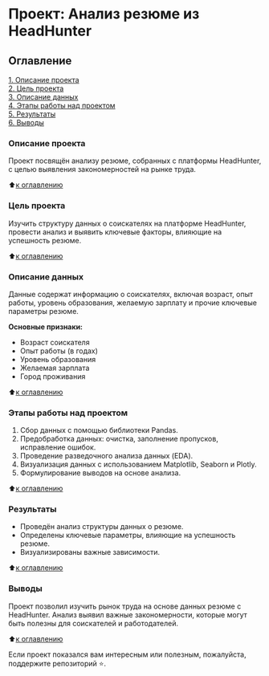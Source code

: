 # Проект: Анализ резюме из HeadHunter

## Оглавление
[1. Описание проекта](#Описание-проекта)  
[2. Цель проекта](#Цель-проекта)  
[3. Описание данных](#Описание-данных)  
[4. Этапы работы над проектом](#Этапы-работы-над-проектом)  
[5. Результаты](#Результаты)  
[6. Выводы](#Выводы)

### Описание проекта
Проект посвящён анализу резюме, собранных с платформы HeadHunter, с целью выявления закономерностей на рынке труда.

:arrow_up:[к оглавлению](#Оглавление)

### Цель проекта
Изучить структуру данных о соискателях на платформе HeadHunter, провести анализ и выявить ключевые факторы, влияющие на успешность резюме.

:arrow_up:[к оглавлению](#Оглавление)

### Описание данных
Данные содержат информацию о соискателях, включая возраст, опыт работы, уровень образования, желаемую зарплату и прочие ключевые параметры резюме.

**Основные признаки:**  
- Возраст соискателя  
- Опыт работы (в годах)  
- Уровень образования  
- Желаемая зарплата  
- Город проживания

:arrow_up:[к оглавлению](#Оглавление)

### Этапы работы над проектом
1. Сбор данных с помощью библиотеки Pandas.
2. Предобработка данных: очистка, заполнение пропусков, исправление ошибок.
3. Проведение разведочного анализа данных (EDA).
4. Визуализация данных с использованием Matplotlib, Seaborn и Plotly.
5. Формулирование выводов на основе анализа.

:arrow_up:[к оглавлению](#Оглавление)

### Результаты
- Проведён анализ структуры данных о резюме.
- Определены ключевые параметры, влияющие на успешность резюме.
- Визуализированы важные зависимости.

:arrow_up:[к оглавлению](#Оглавление)

### Выводы
Проект позволил изучить рынок труда на основе данных резюме с HeadHunter. Анализ выявил важные закономерности, которые могут быть полезны для соискателей и работодателей.

:arrow_up:[к оглавлению](#Оглавление)

Если проект показался вам интересным или полезным, пожалуйста, поддержите репозиторий ⭐️.

